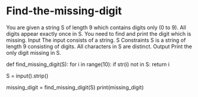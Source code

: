 # Find-the-missing-digit
You are given a string S of length 9 which contains digits only (0 to 9). All digits appear exactly once in S. You need to find and print the digit which is missing. Input The input consists of a string. S  Constraints S is a string of length 9 consisting of digits. All characters in S are distinct. Output Print the only digit missing in S.

def find_missing_digit(S):
    for i in range(10):
        if str(i) not in S:
            return i

S = input().strip()

missing_digit = find_missing_digit(S)
print(missing_digit)
